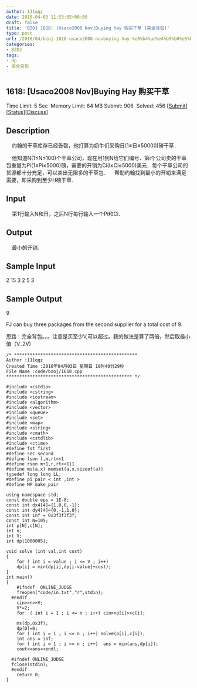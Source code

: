 ```yaml
---
author: 111qqz
date: 2016-04-03 11:53:05+00:00
draft: false
title: 'BZOJ 1618: [Usaco2008 Nov]Buying Hay 购买干草 (完全背包)'
type: post
url: /2016/04/bzoj-1618-usaco2008-novbuying-hay-%e8%b4%ad%e4%b9%b0%e5%b9%b2%e8%8d%89-%e5%ae%8c%e5%85%a8%e8%83%8c%e5%8c%85/
categories:
- BZOJ
tags:
- dp
- 完全背包
---
```





## 1618: [Usaco2008 Nov]Buying Hay 购买干草


Time Limit: 5 Sec  Memory Limit: 64 MB
Submit: 906  Solved: 456
[[Submit](http://www.lydsy.com/JudgeOnline/submitpage.php?id=1618)][[Status](http://www.lydsy.com/JudgeOnline/problemstatus.php?id=1618)][[Discuss](http://www.lydsy.com/JudgeOnline/bbs.php?id=1618)]


## Description







    约翰的干草库存已经告罄，他打算为奶牛们采购日(1≤日≤50000)磅干草．




    他知道N(1≤N≤100)个干草公司，现在用1到N给它们编号．第i个公司卖的干草包重量为Pi(1≤Pi≤5000)磅，需要的开销为Ci(l≤Ci≤5000)美元．每个干草公司的货源都十分充足，可以卖出无限多的干草包．    帮助约翰找到最小的开销来满足需要，即采购到至少H磅干草．







## Input







    第1行输入N和日，之后N行每行输入一个Pi和Ci．







## Output










    最小的开销．







## Sample Input




2 15
3 2
5 3






## Sample Output




9


FJ can buy three packages from the second supplier for a total cost of 9.











思路：完全背包。。。注意是买至少V,可以超过。我的做法是算了两倍，然后取最小值（V..2V)






 

    
    /* ***********************************************
    Author :111qqz
    Created Time :2016年04月03日 星期日 19时40分29秒
    File Name :code/bzoj/1618.cpp
    ************************************************ */
    
    #include <cstdio>
    #include <cstring>
    #include <iostream>
    #include <algorithm>
    #include <vector>
    #include <queue>
    #include <set>
    #include <map>
    #include <string>
    #include <cmath>
    #include <cstdlib>
    #include <ctime>
    #define fst first
    #define sec second
    #define lson l,m,rt<<1
    #define rson m+1,r,rt<<1|1
    #define ms(a,x) memset(a,x,sizeof(a))
    typedef long long LL;
    #define pi pair < int ,int >
    #define MP make_pair
    
    using namespace std;
    const double eps = 1E-8;
    const int dx4[4]={1,0,0,-1};
    const int dy4[4]={0,-1,1,0};
    const int inf = 0x3f3f3f3f;
    const int N=105;
    int p[N],c[N];
    int n;
    int V;
    int dp[1000005];
    
    void solve (int val,int cost)
    {
        for ( int i = value ; i <= V ; i++)
    	dp[i] = min(dp[i],dp[i-value]+cost);
    }
    int main()
    {
    	#ifndef  ONLINE_JUDGE 
    	freopen("code/in.txt","r",stdin);
      #endif
    	cin>>n>>V;
    	V*=2;
    	for  ( int i = 1 ; i <= n ; i++) cin>>p[i]>>c[i];
    
    	ms(dp,0x3f);
    	dp[0]=0;
    	for ( int i = 1 ; i <= n ; i++) solve(p[i],c[i]);
    	int ans = inf;
    	for ( int i = 1 ; i <= n ; i++)  ans = min(ans,dp[i]);
    	cout<<ans<<endl;
    
      #ifndef ONLINE_JUDGE  
      fclose(stdin);
      #endif
        return 0;
    }
    



